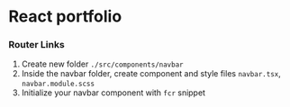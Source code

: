 <h1>React portfolio</h1>
<h3>Router Links</h3>

1. Create new folder `./src/components/navbar`
2. Inside the navbar folder, create component and style files `navbar.tsx`, `navbar.module.scss`
3. Initialize your navbar component with `fcr` snippet
